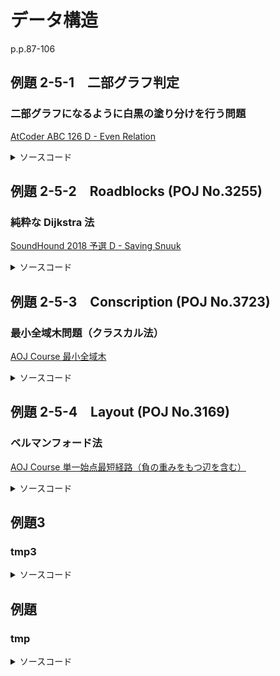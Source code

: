 # データ構造

p.p.87-106

## 例題 2-5-1　二部グラフ判定

### 二部グラフになるように白黒の塗り分けを行う問題

[AtCoder ABC 126 D - Even Relation](https://atcoder.jp/contests/abc126/tasks/abc126_d)

<details><summary>ソースコード</summary><div>

```C++
signed main()
{
	int N;
	cin >> N;
	vector<vector<pair<int,int>>> side(N);
	int i = N - 1;
	while (i-- > 0) {
		int u, v, w;
		cin >> u >> v >> w;
		side[u-1].emplace_back(make_pair(v-1, w));
		side[v-1].emplace_back(make_pair(u-1, w));
	}

	vector<int> paint(N, 0);
	paint[0] = 1;
	stack<int> st;
	st.push(0);
	while (!st.empty()) {
		int u = st.top();
		st.pop();

		for (auto& v : side[u]) {
			if (paint[v.first] == 0) {
				if (v.second % 2) paint[v.first] = -paint[u];
				else paint[v.first] = paint[u];
				st.push(v.first);
			}
		}
	}

	for (auto& p : paint) {
		if (p > 0) cout << "1\n";
		else cout << "0\n";
	}
	return 0;
}
```

</div></details>

## 例題 2-5-2　Roadblocks (POJ No.3255)

### 純粋な Dijkstra 法

[SoundHound 2018 予選 D - Saving Snuuk](https://atcoder.jp/contests/soundhound2018-summer-qual/tasks/soundhound2018_summer_qual_d)

<details><summary>ソースコード</summary><div>

```C++
template<typename T> std::vector<T> Dijkstra(const T start, const std::vector<std::vector<std::pair<T, T>>>& graph) {
	using namespace std;
	vector<T> mincost(graph.size(), numeric_limits<T>::max()); // i番目のノードまでの最小コスト
	vector<bool> done(graph.size(), false); // i番目のノードまでの最短経路が確定したか
	priority_queue<pair<T, T>, vector<pair<T, T>>, greater<pair<T, T>>> nodes; // 次に最短が確定する候補ノード <コスト，ノード>
	mincost[start] = 0;
	nodes.push(make_pair(0, start));

	// 各ノードまでの最小コストをダイクストラ法で求めていく
	while (!nodes.empty()) {
		pair<T, T> node = nodes.top();
		nodes.pop();

		if (!done[node.second]) {
			done[node.second] = true;
			for (auto& next : graph[node.second]) {
				T cost = node.first + next.first;
				if (mincost[next.second] > cost) {
					mincost[next.second] = cost;
					nodes.push(make_pair(cost, next.second));
				}
			}
		}
	}
	return mincost; // ゴールまでの最小コストを求めるだけならここでreturn
}

signed main()
{
	using LL = long long;
	LL n, m, s, t;
	cin >> n >> m >> s >> t;
	s--; t--;
	vector<vector<pair<LL, LL>>> yen(n), snuuk(n);
	LL i = 0;
	while (i++ < m) {
		LL u, v, a, b;
		cin >> u >> v >> a >> b;
		yen[u - 1].emplace_back(make_pair(a, v - 1));
		yen[v - 1].emplace_back(make_pair(a, u - 1));
		snuuk[u - 1].emplace_back(make_pair(b, v - 1));
		snuuk[v - 1].emplace_back(make_pair(b, u - 1));
	}

	vector<LL> cost_y = Dijkstra(s, yen);
	vector<LL> cost_s = Dijkstra(t, snuuk);

	LL chageCity = n - 1;
	const LL initmoney = static_cast<LL>(1e15);
	vector<pair<LL, LL>> money;
	money.emplace_back(make_pair(initmoney - cost_y[chageCity] - cost_s[chageCity], chageCity));
	chageCity--;
	while (chageCity >= 0) {
		// より早く使えなくなるのに残金が少ない両替所は意味がないので追加しない
		LL mon = initmoney - cost_y[chageCity] - cost_s[chageCity];
		if(mon > money.back().first) money.emplace_back(make_pair(mon, chageCity));
		chageCity--;
	}

	i = 0;
	LL j = money.size() - 1;
	while (i < n) {
		while (money[j].second < i) j--;
		cout << money[j].first << '\n';
		i++;
	}
	return 0;
}
```

</div></details>

## 例題 2-5-3　Conscription (POJ No.3723)

### 最小全域木問題（クラスカル法）

[AOJ Course 最小全域木](http://judge.u-aizu.ac.jp/onlinejudge/description.jsp?id=GRL_2_A&lang=jp)

<details><summary>ソースコード</summary><div>

```C++
template<typename T> struct UnionFind {
    std::vector<T> par;
    std::vector<T> rank;

    // n要素で初期化
    UnionFind(T n) {
        par = std::vector<T>(n);
        for (T i = 0; i < n; i++) par[i] = i;
        rank = std::vector<T>(n, 0);
    }

    // 木の根を求める
    T find(T x) {
        if (par[x] == x) return x;
        else return par[x] = find(par[x]);
    }

    // xとyの属する集合を併合
    void unite(T x, T y) {
        x = find(x);
        y = find(y);
        if (x == y) return;

        if (rank[x] < rank[y]) {
            par[x] = y;
        }
        else {
            par[y] = x;
            if (rank[x] == rank[y]) rank[x]++;
        }
    }

    // xとyが同じ集合に属するかどうか
    bool same(T x, T y) {
        return find(x) == find(y);
    }
};

// 最小全域木（クラスカル法）
// 構造体edge := 辺の情報（u, v := 繋ぐ頂点，cost := 辺のコスト）
// V := 頂点数
template<typename T> struct edge { T u, v, cost; };
template<typename T> T kruskal(std::vector<edge<T>>& es, T V) {
    using namespace std;
    sort(es.begin(), es.end(), [](edge<T>& e1, edge<T>& e2) { return e1.cost < e2.cost; });
    UnionFind<T> uf(V);
    T result = 0;
    for (auto& e : es) {
        if (!uf.same(e.u, e.v)) {
            uf.unite(e.u, e.v);
            result += e.cost;
        }
    }
    return result;
}

signed main()
{
    int V, E;
    cin >> V >> E;
    vector<edge<int>> es(E);
    for (auto& e : es) {
        cin >> e.u >> e.v >> e.cost;
    }
    cout << kruskal(es, V) << '\n';
	ret
```

</div></details>

## 例題 2-5-4　Layout (POJ No.3169)

### ベルマンフォード法

[AOJ Course 単一始点最短経路（負の重みをもつ辺を含む）](http://judge.u-aizu.ac.jp/onlinejudge/description.jsp?id=GRL_1_B&lang=jp)

<details><summary>ソースコード</summary><div>

```C++
template<typename T> struct edge { T u, v, cost; };
template<typename T> std::vector<T> BellmanFord(const T start, const T V, const std::vector<edge<T>>& es) {
	using namespace std;
	constexpr T inf = numeric_limits<T>::max() >> 1;
	vector<T> mincost(V, inf); // i番目のノードまでの最小コスト
	mincost[start] = 0;
	T i = 0;
	// 負の閉路が存在しなければ更新回数は高々 V-1回
	while (i++ < V) {
		bool update = false;
		for (auto& e : es) {
			if (mincost[e.u] != inf && mincost[e.v] > mincost[e.u] + e.cost) {
				mincost[e.v] = mincost[e.u] + e.cost;
				update = true;
				 if (i == V) return vector<T>(); // 負の閉路検出（サイズ0のvectorを返す）
			}
		}
		if (!update) break;
	}
	return mincost;
}

signed main()
{
	constexpr int inf = numeric_limits<int>::max() >> 1;
	int V, E, r;
	cin >> V >> E >> r;
	vector<edge<int>> es(E);
	for (auto& e : es) cin >> e.u >> e.v >> e.cost;

	vector<int> mincost = BellmanFord(r, V, es);

	if (mincost.size()) {
		for (auto& c : mincost) {
			if (c == inf) cout << "INF\n";
			else cout << c << '\n';
		}
	}
	else cout << "NEGATIVE CYCLE\n";

	return 0;
}
```

</div></details>

## 例題3

### tmp3

[](https)

<details><summary>ソースコード</summary><div>

```C++

```

</div></details>

## 例題

### tmp

[](https)

<details><summary>ソースコード</summary><div>

```C++

```

</div></details>

